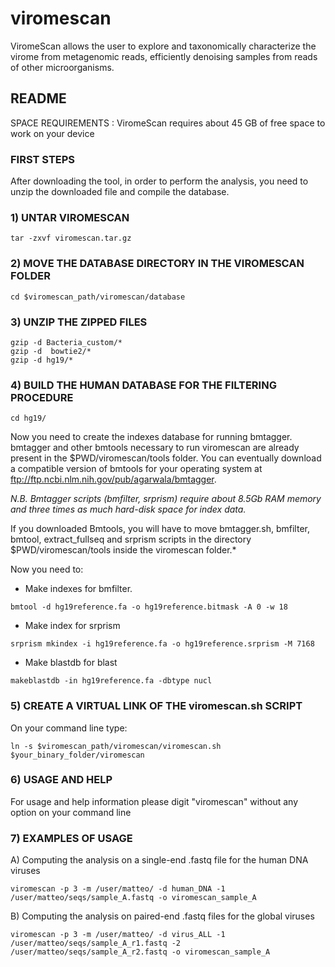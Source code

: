 # viromescan
ViromeScan allows the user to explore and taxonomically characterize the virome from metagenomic reads, efficiently denoising samples from reads of other microorganisms.

## README
SPACE REQUIREMENTS : ViromeScan requires about 45 GB of free space to work on your device

### FIRST STEPS
After downloading the tool, in order to perform the analysis, you need to unzip the downloaded file and compile the database. 

### 1) UNTAR VIROMESCAN
```
tar -zxvf viromescan.tar.gz
```
### 2) MOVE THE DATABASE DIRECTORY IN THE VIROMESCAN FOLDER
```
cd $viromescan_path/viromescan/database
```
### 3) UNZIP THE ZIPPED FILES
```
gzip -d Bacteria_custom/*
gzip -d  bowtie2/*
gzip -d hg19/*
```
### 4) BUILD THE HUMAN DATABASE FOR THE FILTERING PROCEDURE
```
cd hg19/
```
Now you need to create the indexes database for running bmtagger. bmtagger and other bmtools necessary to run viromescan are already present in the $PWD/viromescan/tools folder. You can eventually download a compatible version of bmtools for your operating system at ftp://ftp.ncbi.nlm.nih.gov/pub/agarwala/bmtagger.

*N.B. Bmtagger scripts (bmfilter, srprism) require about 8.5Gb RAM memory and three times as much hard-disk space for index data.*
  
If you downloaded Bmtools, you will have to move bmtagger.sh, bmfilter, bmtool, extract_fullseq and srprism scripts in the directory $PWD/viromescan/tools inside the viromescan folder.*

Now you need to:
-  Make indexes for bmfilter. 
```
bmtool -d hg19reference.fa -o hg19reference.bitmask -A 0 -w 18
```
- Make index for srprism
```
srprism mkindex -i hg19reference.fa -o hg19reference.srprism -M 7168
```
- Make blastdb for blast
```
makeblastdb -in hg19reference.fa -dbtype nucl
```

### 5) CREATE A VIRTUAL LINK OF THE viromescan.sh SCRIPT

On your command line type:
```
ln -s $viromescan_path/viromescan/viromescan.sh  $your_binary_folder/viromescan
```

### 6) USAGE AND HELP 

For usage and help information please digit "viromescan" without any option on your command line


### 7) EXAMPLES OF USAGE

A) Computing the analysis on a single-end .fastq file for the human DNA viruses
```
viromescan -p 3 -m /user/matteo/ -d human_DNA -1 /user/matteo/seqs/sample_A.fastq -o viromescan_sample_A 
```
B) Computing the analysis on paired-end .fastq files for the global viruses
```
viromescan -p 3 -m /user/matteo/ -d virus_ALL -1 /user/matteo/seqs/sample_A_r1.fastq -2 /user/matteo/seqs/sample_A_r2.fastq -o viromescan_sample_A
```
